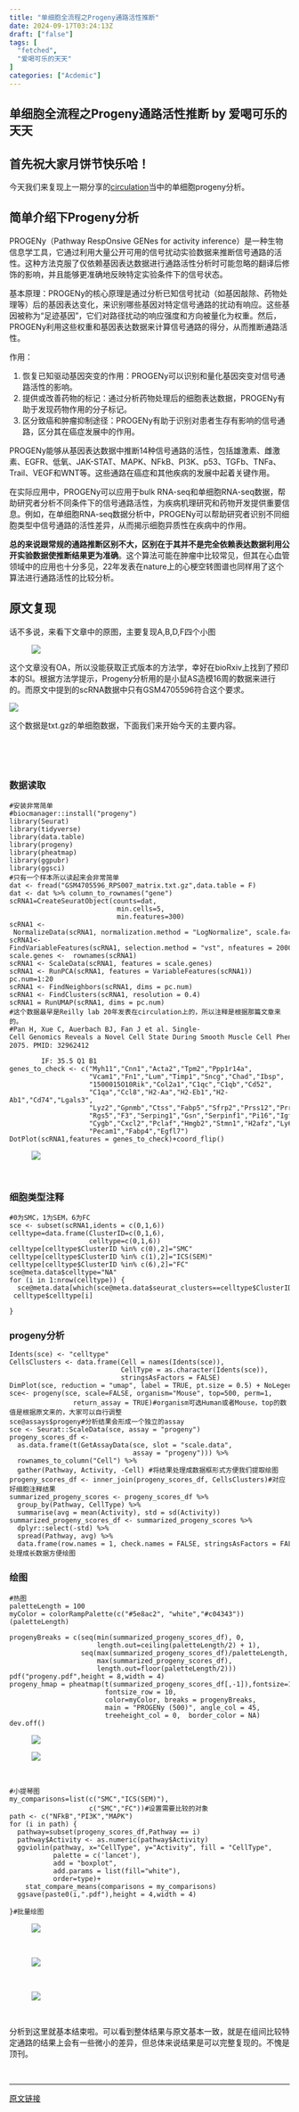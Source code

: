 ```yaml
---
title: "单细胞全流程之Progeny通路活性推断"
date: 2024-09-17T03:24:13Z
draft: ["false"]
tags: [
  "fetched",
  "爱喝可乐的天天"
]
categories: ["Acdemic"]
---
```

单细胞全流程之Progeny通路活性推断 by 爱喝可乐的天天
------
<div><section data-tool="mdnice编辑器" data-website="https://www.mdnice.com"><h1 data-tool="mdnice编辑器"><span></span><span><strong>首先祝大家月饼节快乐哈！</strong><br></span></h1><p data-tool="mdnice编辑器">今天我们来复现上一期分享的<a target="_blank" href="http://mp.weixin.qq.com/s?__biz=MzkzNDQ3Njc4NQ==&amp;mid=2247484391&amp;idx=1&amp;sn=5b4191d23dc14e9c82312fca94390821&amp;chksm=c2bded79f5ca646ffc4caebc7cd8120e83c6054d5978b427521ab8fa47ca2be3323c99ae5ba1&amp;scene=21#wechat_redirect" textvalue="circulation" linktype="text" imgurl="" imgdata="null" data-itemshowtype="0" tab="innerlink" data-linktype="2">circulation</a>当中的单细胞progeny分析。</p><h2 data-tool="mdnice编辑器"><span></span><span>简单介绍下Progeny分析</span><span></span><span> </span></h2><p data-tool="mdnice编辑器">PROGENy（Pathway RespOnsive GENes for activity inference）是一种生物信息学工具，它通过利用大量公开可用的信号扰动实验数据来推断信号通路的活性。这种方法克服了仅依赖基因表达数据进行通路活性分析时可能忽略的翻译后修饰的影响，并且能够更准确地反映特定实验条件下的信号状态。</p><p data-tool="mdnice编辑器">基本原理：PROGENy的核心原理是通过分析已知信号扰动（如基因敲除、药物处理等）后的基因表达变化，来识别哪些基因对特定信号通路的扰动有响应。这些基因被称为“足迹基因”，它们对路径扰动的响应强度和方向被量化为权重。然后，PROGENy利用这些权重和基因表达数据来计算信号通路的得分，从而推断通路活性。</p><p data-tool="mdnice编辑器">作用：</p><ol data-tool="mdnice编辑器"><li><section>恢复已知驱动基因突变的作用：PROGENy可以识别和量化基因突变对信号通路活性的影响。</section></li><li><section>提供或改善药物的标记：通过分析药物处理后的细胞表达数据，PROGENy有助于发现药物作用的分子标记。</section></li><li><section>区分致癌和肿瘤抑制途径：PROGENy有助于识别对患者生存有影响的信号通路，区分其在癌症发展中的作用。</section></li></ol><p data-tool="mdnice编辑器">PROGENy能够从基因表达数据中推断14种信号通路的活性，包括雄激素、雌激素、EGFR、低氧、JAK-STAT、MAPK、NFkB、PI3K、p53、TGFb、TNFa、Trail、VEGF和WNT等。这些通路在癌症和其他疾病的发展中起着关键作用。</p><p data-tool="mdnice编辑器">在实际应用中，PROGENy可以应用于bulk RNA-seq和单细胞RNA-seq数据，帮助研究者分析不同条件下的信号通路活性，为疾病机理研究和药物开发提供重要信息。例如，在单细胞RNA-seq数据分析中，PROGENy可以帮助研究者识别不同细胞类型中信号通路的活性差异，从而揭示细胞异质性在疾病中的作用。</p><p data-tool="mdnice编辑器"><strong>总的来说跟常规的通路推断区别不大，区别在于其并不是完全依赖表达数据利用公开实验数据使推断结果更为准确</strong>。这个算法可能在肿瘤中比较常见，但其在心血管领域中的应用也十分多见，22年发表在nature上的心梗空转图谱也同样用了这个算法进行通路活性的比较分析。</p><h2 data-tool="mdnice编辑器"><span></span><span>原文复现</span><span></span><span> </span></h2><p data-tool="mdnice编辑器">话不多说，来看下文章中的原图，主要复现A,B,D,F四个小图</p><figure data-tool="mdnice编辑器"><p><img data-galleryid="" data-imgfileid="100000750" data-ratio="0.4326047358834244" data-s="300,640" data-src="https://mmbiz.qpic.cn/mmbiz_png/PibBGN3Gt5GX9ZMicHryiacG1Ljm5lunEz2UUiazzUOmJ6B6P8q5zlxMKkDVHCDfk1richQjk6g9O2hrMyA6IOlSRuQ/640?wx_fmt=png&amp;from=appmsg" data-type="png" data-w="1098" src="https://mmbiz.qpic.cn/mmbiz_png/PibBGN3Gt5GX9ZMicHryiacG1Ljm5lunEz2UUiazzUOmJ6B6P8q5zlxMKkDVHCDfk1richQjk6g9O2hrMyA6IOlSRuQ/640?wx_fmt=png&amp;from=appmsg"></p></figure><p data-tool="mdnice编辑器">这个文章没有OA，所以没能获取正式版本的方法学，幸好在bioRxiv上找到了预印本的SI。根据方法学提示，Progeny分析用的是小鼠AS造模16周的数据来进行的。而原文中提到的scRNA数据中只有GSM4705596符合这个要求。</p><p><img data-galleryid="" data-imgfileid="100000758" data-ratio="0.27699530516431925" data-s="300,640" data-src="https://mmbiz.qpic.cn/mmbiz_png/PibBGN3Gt5GX9ZMicHryiacG1Ljm5lunEz2AicCIWWAhBm55PwVE7L1HnXpARhVdFTza0Ay0fiahC8NAbjG61cGrHMQ/640?wx_fmt=png&amp;from=appmsg" data-type="png" data-w="639" src="https://mmbiz.qpic.cn/mmbiz_png/PibBGN3Gt5GX9ZMicHryiacG1Ljm5lunEz2AicCIWWAhBm55PwVE7L1HnXpARhVdFTza0Ay0fiahC8NAbjG61cGrHMQ/640?wx_fmt=png&amp;from=appmsg"></p><p data-tool="mdnice编辑器"><span>这个数据是txt.gz的单细胞数据，下面我们来开</span><span>始</span><span>今天的主要内容。</span></p><figure data-tool="mdnice编辑器"><p><br></p><p><br></p></figure><h3 data-tool="mdnice编辑器"><span></span><span>数据读取</span><span></span></h3><pre data-tool="mdnice编辑器"><span></span><code><span>#安装非常简单</span><br><span>#biocmanager::install("progeny")</span><br><span>library</span>(Seurat) <br><span>library</span>(tidyverse)<br><span>library</span>(data.table)<br><span>library</span>(progeny)<br><span>library</span>(pheatmap)<br><span>library</span>(ggpubr)<br><span>library</span>(ggsci)<br><span>#只有一个样本所以读起来会非常简单</span><br>dat &lt;- fread(<span>"GSM4705596_RPS007_matrix.txt.gz"</span>,data.table = <span>F</span>)<br>dat &lt;- dat %&gt;% column_to_rownames(<span>"gene"</span>)<br>scRNA1=CreateSeuratObject(counts=dat,<br>                           min.cells=<span>5</span>,<br>                           min.features=<span>300</span>)<br>scRNA1 &lt;- NormalizeData(scRNA1, normalization.method = <span>"LogNormalize"</span>, scale.factor = <span>10000</span>)<br>scRNA1&lt;-FindVariableFeatures(scRNA1, selection.method = <span>"vst"</span>, nfeatures = <span>2000</span>) <br>scale.genes &lt;-  rownames(scRNA1)<br>scRNA1 &lt;- ScaleData(scRNA1, features = scale.genes)<br>scRNA1 &lt;- RunPCA(scRNA1, features = VariableFeatures(scRNA1)) <br>pc.num=<span>1</span>:<span>20</span><br>scRNA1 &lt;- FindNeighbors(scRNA1, dims = pc.num) <br>scRNA1 &lt;- FindClusters(scRNA1, resolution = <span>0.4</span>)<br>scRNA1 = RunUMAP(scRNA1, dims = pc.num)<br><span>#这个数据最早是Reilly lab 20年发表在circulation上的，所以注释是根据那篇文章来的。</span><br><span>#Pan H, Xue C, Auerbach BJ, Fan J et al. Single-Cell Genomics Reveals a Novel Cell State During Smooth Muscle Cell Phenotypic Switching and Potential Therapeutic Targets for Atherosclerosis in Mouse and Human. Circulation 2020 Nov 24;142(21):2060-2075. PMID: 32962412<span es-id-type="PMID" es-id="32962412" es-collect-button-id="0" cslsource="pubmedPmid"><svg version="1.1" xmlns="http://www.w3.org/2000/svg" xmlns:xlink="http://www.w3.org/1999/xlink" x="0px" y="0px" viewbox="0 0 1000 1000" enable-background="new 0 0 1000 1000" height="1em"></svg><br>        <g><path d="M852.3,135.6l-47.7,48.3c157.6,178.7,157.4,451,0.1,631l48.8,49.5C1035.9,672.1,1035.5,327.2,852.3,135.6z M740.9,248.6l-49.3,49.9c96.1,115.5,96.1,285.8,0.5,402.1l48.8,49.6C863.4,606.1,863.6,391.5,740.9,248.6z M195.4,183.9l-47.7-48.3c-183.2,191.6-183.6,536.5-1.2,728.8l48.8-49.5C37.9,635,37.8,362.6,195.4,183.9z M259.1,248.6C136.4,391.5,136.6,606.1,259,750.3l48.8-49.6c-95.6-116.4-95.6-286.6,0.4-402.1L259.1,248.6z M499.8,340.4c-87.3,0-158.1,71.8-158.1,160.4c0,88.5,70.8,160.4,158.1,160.4c87.3,0,158.1-71.8,158.1-160.4C657.8,412.2,587,340.4,499.8,340.4z"></path></g><br>        <span><span value="35.5">IF: 35.5 </span><span value="Q1">Q1 </span><span value="B1">B1</span></span></span> </span><br>genes_to_check &lt;- c(<span>"Myh11"</span>,<span>"Cnn1"</span>,<span>"Acta2"</span>,<span>"Tpm2"</span>,<span>"Ppp1r14a"</span>,<br>                    <span>"Vcam1"</span>,<span>"Fn1"</span>,<span>"Lum"</span>,<span>"Timp1"</span>,<span>"Sncg"</span>,<span>"Chad"</span>,<span>"Ibsp"</span>,<br>                    <span>"1500015O10Rik"</span>,<span>"Col2a1"</span>,<span>"C1qc"</span>,<span>"C1qb"</span>,<span>"Cd52"</span>,<br>                    <span>"C1qa"</span>,<span>"Ccl8"</span>,<span>"H2-Aa"</span>,<span>"H2-Eb1"</span>,<span>"H2-Ab1"</span>,<span>"Cd74"</span>,<span>"Lgals3"</span>,<br>                    <span>"Lyz2"</span>,<span>"Gpnmb"</span>,<span>"Ctss"</span>,<span>"Fabp5"</span>,<span>"Sfrp2"</span>,<span>"Prss12"</span>,<span>"Prrx2"</span>,<span>"Gxylt2"</span>,<br>                    <span>"Rgs5"</span>,<span>"F3"</span>,<span>"Serping1"</span>,<span>"Gsn"</span>,<span>"Serpinf1"</span>,<span>"Pi16"</span>,<span>"Igfbp5"</span>,<span>"Igfbp4"</span>,<span>"Egr1"</span>,<br>                    <span>"Cygb"</span>,<span>"Cxcl2"</span>,<span>"Pclaf"</span>,<span>"Hmgb2"</span>,<span>"Stmn1"</span>,<span>"H2afz"</span>,<span>"Ly6c1"</span>,<span>"Cldn5"</span>,<br>                    <span>"Pecam1"</span>,<span>"Fabp4"</span>,<span>"Egfl7"</span>)<br>DotPlot(scRNA1,features = genes_to_check)+coord_flip()<br></code></pre><figure data-tool="mdnice编辑器"><p><img data-galleryid="" data-imgfileid="100000752" data-ratio="1.0010526315789474" data-s="300,640" data-src="https://mmbiz.qpic.cn/mmbiz_png/PibBGN3Gt5GX9ZMicHryiacG1Ljm5lunEz2yUla9k8XadayRxmgicmpcfUicViaKdHuyYuibsoWccPl2NkWA2s4QmgT6w/640?wx_fmt=png&amp;from=appmsg" data-type="png" data-w="950" src="https://mmbiz.qpic.cn/mmbiz_png/PibBGN3Gt5GX9ZMicHryiacG1Ljm5lunEz2yUla9k8XadayRxmgicmpcfUicViaKdHuyYuibsoWccPl2NkWA2s4QmgT6w/640?wx_fmt=png&amp;from=appmsg"></p><figcaption><br></figcaption></figure><h3 data-tool="mdnice编辑器"><span></span><span>细胞类型注释</span><span></span></h3><pre data-tool="mdnice编辑器"><span></span><code><span>#0为SMC，1为SEM，6为FC</span><br>sce &lt;- subset(scRNA1,idents = c(<span>0</span>,<span>1</span>,<span>6</span>))<br>celltype=data.frame(ClusterID=c(<span>0</span>,<span>1</span>,<span>6</span>),<br>                    celltype=c(<span>0</span>,<span>1</span>,<span>6</span>))<br>celltype[celltype$ClusterID %<span>in</span>% c(<span>0</span>),<span>2</span>]=<span>"SMC"</span><br>celltype[celltype$ClusterID %<span>in</span>% c(<span>1</span>),<span>2</span>]=<span>"ICS(SEM)"</span><br>celltype[celltype$ClusterID %<span>in</span>% c(<span>6</span>),<span>2</span>]=<span>"FC"</span><br>sce@meta.data$celltype=<span>"NA"</span><br><span>for</span> (i <span>in</span> <span>1</span>:nrow(celltype)) {<br>  sce@meta.data[which(sce@meta.data$seurat_clusters==celltype$ClusterID[i]),<span>'celltype'</span>] &lt;- celltype$celltype[i]<br>  <br>}<br></code></pre><h3 data-tool="mdnice编辑器"><span></span><span>progeny分析</span><span></span></h3><pre data-tool="mdnice编辑器"><span></span><code>Idents(sce) &lt;- <span>"celltype"</span><br>CellsClusters &lt;- data.frame(Cell = names(Idents(sce)), <br>                            CellType = as.character(Idents(sce)),<br>                            stringsAsFactors = <span>FALSE</span>)<br>DimPlot(sce, reduction = <span>"umap"</span>, label = <span>TRUE</span>, pt.size = <span>0.5</span>) + NoLegend()<br>sce&lt;- progeny(sce, scale=<span>FALSE</span>, organism=<span>"Mouse"</span>, top=<span>500</span>, perm=<span>1</span>, <br>                return_assay = <span>TRUE</span>)<span>#organism可选Human或者Mouse，top的数值是根据原文来的，大家可以自行调整</span><br>sce@assays$progeny<span>#分析结果会形成一个独立的assay</span><br>sce &lt;- Seurat::ScaleData(sce, assay = <span>"progeny"</span>) <br>progeny_scores_df &lt;- <br>  as.data.frame(t(GetAssayData(sce, slot = <span>"scale.data"</span>, <br>                               assay = <span>"progeny"</span>))) %&gt;%<br>  rownames_to_column(<span>"Cell"</span>) %&gt;%<br>  gather(Pathway, Activity, -Cell) <span>#将结果处理成数据框形式方便我们提取绘图</span><br>progeny_scores_df &lt;- inner_join(progeny_scores_df, CellsClusters)<span>#对应好细胞注释结果</span><br>summarized_progeny_scores &lt;- progeny_scores_df %&gt;% <br>  group_by(Pathway, CellType) %&gt;%<br>  summarise(avg = mean(Activity), std = sd(Activity))<br>summarized_progeny_scores_df &lt;- summarized_progeny_scores %&gt;%<br>  dplyr::select(-std) %&gt;%   <br>  spread(Pathway, avg) %&gt;%<br>  data.frame(row.names = <span>1</span>, check.names = <span>FALSE</span>, stringsAsFactors = <span>FALSE</span>) <span>#处理成长数据方便绘图</span><br></code></pre><h3 data-tool="mdnice编辑器"><span></span><span>绘图</span><span></span></h3><pre data-tool="mdnice编辑器"><span></span><code><span>#热图</span><br>paletteLength = <span>100</span><br>myColor = colorRampPalette(c(<span>"#5e8ac2"</span>, <span>"white"</span>,<span>"#c04343"</span>))(paletteLength)<br><br>progenyBreaks = c(seq(min(summarized_progeny_scores_df), <span>0</span>, <br>                      length.out=ceiling(paletteLength/<span>2</span>) + <span>1</span>),<br>                  seq(max(summarized_progeny_scores_df)/paletteLength, <br>                      max(summarized_progeny_scores_df), <br>                      length.out=floor(paletteLength/<span>2</span>)))<br>pdf(<span>"progeny.pdf"</span>,height = <span>8</span>,width = <span>4</span>)<br>progeny_hmap = pheatmap(t(summarized_progeny_scores_df[,-<span>1</span>]),fontsize=<span>14</span>, <br>                        fontsize_row = <span>10</span>, <br>                        color=myColor, breaks = progenyBreaks, <br>                        main = <span>"PROGENy (500)"</span>, angle_col = <span>45</span>,<br>                        treeheight_col = <span>0</span>,  border_color = <span>NA</span>)<br>dev.off()<br></code></pre><figure data-tool="mdnice编辑器"><p><img data-backh="338" data-backw="168" data-galleryid="" data-imgfileid="100000753" data-ratio="2.0105820105820107" data-s="300,640" data-src="https://mmbiz.qpic.cn/mmbiz_png/PibBGN3Gt5GX9ZMicHryiacG1Ljm5lunEz2G2lpUfvJVThotMOoBtTeBVkaCIw1jaSacx2baMVFHu5HfTj6K4aV9A/640?wx_fmt=png&amp;from=appmsg" data-type="png" data-w="378" src="https://mmbiz.qpic.cn/mmbiz_png/PibBGN3Gt5GX9ZMicHryiacG1Ljm5lunEz2G2lpUfvJVThotMOoBtTeBVkaCIw1jaSacx2baMVFHu5HfTj6K4aV9A/640?wx_fmt=png&amp;from=appmsg"></p><p><img data-backh="229" data-backw="144" data-galleryid="" data-imgfileid="100000754" data-ratio="1.5910652920962198" data-s="300,640" data-src="https://mmbiz.qpic.cn/mmbiz_png/PibBGN3Gt5GX9ZMicHryiacG1Ljm5lunEz2LIGtrWogPI4ib9QNuNmAhTC79W69JuVGzDgmx2StiaQpeCicUUFJia874A/640?wx_fmt=png&amp;from=appmsg" data-type="png" data-w="291" src="https://mmbiz.qpic.cn/mmbiz_png/PibBGN3Gt5GX9ZMicHryiacG1Ljm5lunEz2LIGtrWogPI4ib9QNuNmAhTC79W69JuVGzDgmx2StiaQpeCicUUFJia874A/640?wx_fmt=png&amp;from=appmsg"></p><figcaption><br></figcaption></figure><pre data-tool="mdnice编辑器"><span></span><code><span>#小提琴图</span><br>my_comparisons=list(c(<span>"SMC"</span>,<span>"ICS(SEM)"</span>),<br>                    c(<span>"SMC"</span>,<span>"FC"</span>))<span>#设置需要比较的对象</span><br>path &lt;- c(<span>"NFkB"</span>,<span>"PI3K"</span>,<span>"MAPK"</span>)<br><span>for</span> (i <span>in</span> path) {<br>  pathway=subset(progeny_scores_df,Pathway == i)<br>  pathway$Activity &lt;- as.numeric(pathway$Activity)<br>  ggviolin(pathway, x=<span>"CellType"</span>, y=<span>"Activity"</span>, fill = <span>"CellType"</span>, <br>           palette = c(<span>'lancet'</span>),<br>           add = <span>"boxplot"</span>, <br>           add.params = list(fill=<span>"white"</span>),<br>           order=type)+ <br>    stat_compare_means(comparisons = my_comparisons)<br>  ggsave(paste0(i,<span>".pdf"</span>),height = <span>4</span>,width = <span>4</span>)<br>  <br>}<span>#批量绘图</span><br></code></pre><figure data-tool="mdnice编辑器"><p><img data-galleryid="" data-imgfileid="100000755" data-ratio="0.9947229551451188" data-s="300,640" data-src="https://mmbiz.qpic.cn/mmbiz_png/PibBGN3Gt5GX9ZMicHryiacG1Ljm5lunEz2z6g6iazJNwqkUAYXqt9nwT112Hmibbt7aSYeXV1LDv8K2wwjvaEuEZDg/640?wx_fmt=png&amp;from=appmsg" data-type="png" data-w="379" src="https://mmbiz.qpic.cn/mmbiz_png/PibBGN3Gt5GX9ZMicHryiacG1Ljm5lunEz2z6g6iazJNwqkUAYXqt9nwT112Hmibbt7aSYeXV1LDv8K2wwjvaEuEZDg/640?wx_fmt=png&amp;from=appmsg"></p><figcaption><br></figcaption></figure><figure data-tool="mdnice编辑器"><p><img data-galleryid="" data-imgfileid="100000756" data-ratio="0.9920424403183024" data-s="300,640" data-src="https://mmbiz.qpic.cn/mmbiz_png/PibBGN3Gt5GX9ZMicHryiacG1Ljm5lunEz2lnnwYX90XibZqcgIZYFEDib9DRObygjf65c6jdyBQibZnuxFdpdPIoia6A/640?wx_fmt=png&amp;from=appmsg" data-type="png" data-w="377" src="https://mmbiz.qpic.cn/mmbiz_png/PibBGN3Gt5GX9ZMicHryiacG1Ljm5lunEz2lnnwYX90XibZqcgIZYFEDib9DRObygjf65c6jdyBQibZnuxFdpdPIoia6A/640?wx_fmt=png&amp;from=appmsg"></p><figcaption><br></figcaption></figure><figure data-tool="mdnice编辑器"><p><img data-galleryid="" data-imgfileid="100000757" data-ratio="1.0106951871657754" data-s="300,640" data-src="https://mmbiz.qpic.cn/mmbiz_png/PibBGN3Gt5GX9ZMicHryiacG1Ljm5lunEz2ZticbKVtcahqQibXvMpzsNZZhYuBU29gIsia6iaicT7lrW82B9TEPms6Tgw/640?wx_fmt=png&amp;from=appmsg" data-type="png" data-w="374" src="https://mmbiz.qpic.cn/mmbiz_png/PibBGN3Gt5GX9ZMicHryiacG1Ljm5lunEz2ZticbKVtcahqQibXvMpzsNZZhYuBU29gIsia6iaicT7lrW82B9TEPms6Tgw/640?wx_fmt=png&amp;from=appmsg"></p><figcaption><br></figcaption></figure><p data-tool="mdnice编辑器"><span>分析到这里就基本结束啦。可以看到整体结果与原文基本一致，就是在组间比较特定通路的结果上会有一些微小的差异，但总体来说结果是可以完整复现的。</span><span>不愧是顶刊。</span><br></p></section><p><br></p><p><mp-style-type data-value="3"></mp-style-type></p></div>  
<hr>
<a href="https://mp.weixin.qq.com/s/L_yNW6fHpvcAIxH3GTIBnA",target="_blank" rel="noopener noreferrer">原文链接</a>
